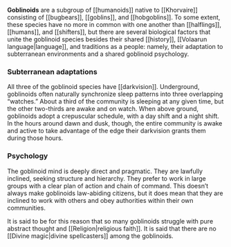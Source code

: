 **Goblinoids** are a subgroup of [[humanoids]]
native to [[Khorvaire]] consisting of [[bugbears]],
[[goblins]], and [[hobgoblins]]. To some extent,
these species have no more in common with one
another than [[halflings]], [[humans]], and
[[shifters]], but there are several biological
factors that unite the goblinoid species besides
their shared [[history]],
[[Volaarun language|language]], and traditions as
a people: namely, their adaptation to subterranean
environments and a shared goblinoid psychology.

### Subterranean adaptations

All three of the goblinoid species have
[[darkvision]]. Underground, goblinoids often
naturally synchronize sleep patterns into
three overlapping “watches.” About a third of the
community is sleeping at any given time, but the
other two-thirds are awake and on watch. When
above ground, goblinoids adopt a crepuscular
schedule, with a day shift and a night shift.
In the hours around dawn and dusk, though, the
entire community is awake and active to take
advantage of the edge their darkvision grants
them during those hours.

### Psychology

The goblinoid mind is deeply direct and pragmatic.
They are lawfully inclined, seeking structure and
hierarchy. They prefer to work in large groups
with a clear plan of action and chain of command.
This doesn’t always make goblinoids law-abiding
citizens, but it does mean that they are inclined
to work with others and obey authorities within
their own communities.

It is said to be for this reason that so many
goblinoids struggle with pure abstract thought
and [[Religion|religious faith]]. It is said that
there are no [[Divine magic|divine spellcasters]]
among the goblinoids.